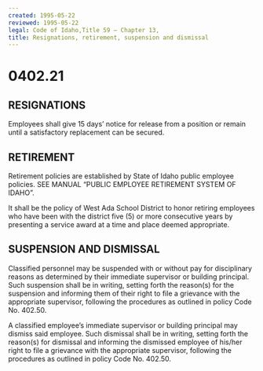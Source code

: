 ```yaml
---
created: 1995-05-22
reviewed: 1995-05-22
legal: Code of Idaho,Title 59 – Chapter 13,
title: Resignations, retirement, suspension and dismissal
---
```


# 0402.21 

## RESIGNATIONS

Employees shall give 15 days’ notice for release from a position or remain until a satisfactory replacement can be secured.

## RETIREMENT

Retirement policies are established by State of Idaho public employee policies. SEE MANUAL “PUBLIC EMPLOYEE RETIREMENT SYSTEM OF IDAHO”.

It shall be the policy of West Ada School District to honor retiring employees who have been with the district five (5) or more consecutive years by presenting a service award at a time and place deemed appropriate.

## SUSPENSION AND DISMISSAL

Classified personnel may be suspended with or without pay for disciplinary reasons as determined by their immediate supervisor or building principal. Such suspension shall be in writing, setting forth the reason(s) for the suspension and informing them of their right to file a grievance with the appropriate supervisor, following the procedures as outlined in policy Code No. 402.50.

A classified employee’s immediate supervisor or building principal may dismiss said employee. Such dismissal shall be in writing, setting forth the reason(s) for dismissal and informing the dismissed employee of his/her right to file a grievance with the appropriate supervisor, following the procedures as outlined in policy Code No. 402.50.

